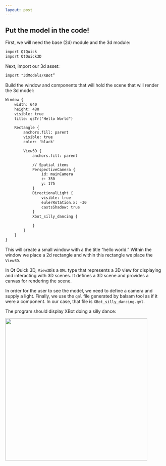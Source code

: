 ```yaml
---
layout: post
---
```

## Put the model in the code!

First, we will need the base (2d)  module and the 3d module:

```xml
import QtQuick
import QtQuick3D
```

Next, import our 3d asset:

```xml
import "3dModels/XBot”
```

Build the window and components that will hold the scene that will render the 3d model:

```xml
Window {
    width: 640
    height: 480
    visible: true
    title: qsTr("Hello World")

    Rectangle {
        anchors.fill: parent
        visible: true
        color: 'black'

        View3D {
            anchors.fill: parent

            // Spatial items
            PerspectiveCamera {
                id: mainCamera
                z: 350
                y: 175
            }
            DirectionalLight {
                visible: true
                eulerRotation.x: -30
                castsShadow: true
            }
            Xbot_silly_dancing {

            }
        }
    }
}
```

This will create a small window with a the title “hello world.” Within the window we place a 2d rectangle and within this rectangle we place the `View3D`. 

In Qt Quick 3D, `View3D`is a `QML` type that represents a 3D view for displaying and interacting with 3D scenes. It defines a 3D scene and provides a canvas for rendering the scene.

In order for the user to see the model, we need to define a camera and supply a light. Finally, we use the `qml` file generated by balsam tool as if it were a component. In our case, that file is `XBot_silly_dancing.qml`.

The program should display XBot doing a silly dance:

<image src="/assets/images/Untitled(5).png" width="450" /> 